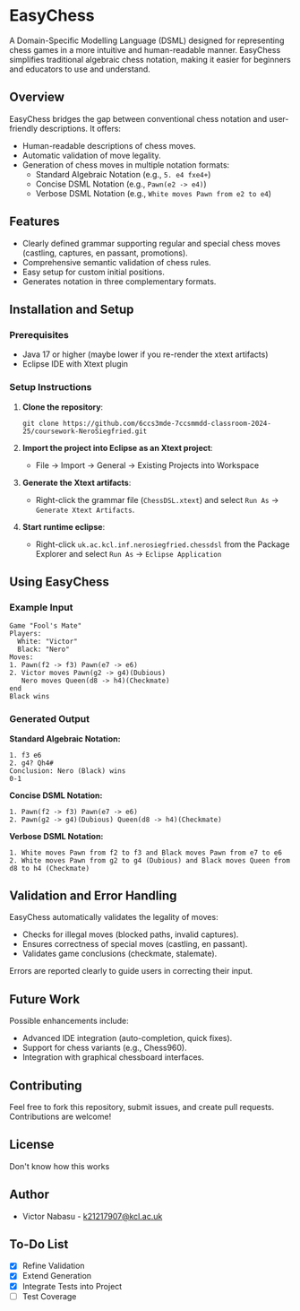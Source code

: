 # EasyChess

A Domain-Specific Modelling Language (DSML) designed for representing chess games in a more intuitive and human-readable manner. EasyChess simplifies traditional algebraic chess notation, making it easier for beginners and educators to use and understand.

## Overview

EasyChess bridges the gap between conventional chess notation and user-friendly descriptions. It offers:

- Human-readable descriptions of chess moves.
- Automatic validation of move legality.
- Generation of chess moves in multiple notation formats:
  - Standard Algebraic Notation (e.g., `5. e4 fxe4+`)
  - Concise DSML Notation (e.g., `Pawn(e2 -> e4)`)
  - Verbose DSML Notation (e.g., `White moves Pawn from e2 to e4`)

## Features

- Clearly defined grammar supporting regular and special chess moves (castling, captures, en passant, promotions).
- Comprehensive semantic validation of chess rules.
- Easy setup for custom initial positions.
- Generates notation in three complementary formats.

## Installation and Setup

### Prerequisites

- Java 17 or higher (maybe lower if you re-render the xtext artifacts)
- Eclipse IDE with Xtext plugin

### Setup Instructions

1. **Clone the repository**:

   ```
   git clone https://github.com/6ccs3mde-7ccsmmdd-classroom-2024-25/coursework-NeroSiegfried.git
   ```

2. **Import the project into Eclipse as an Xtext project**:
   - File → Import → General → Existing Projects into Workspace

3. **Generate the Xtext artifacts**:
   - Right-click the grammar file (`ChessDSL.xtext`) and select `Run As` → `Generate Xtext Artifacts`.

4. **Start runtime eclipse**:
   - Right-click `uk.ac.kcl.inf.nerosiegfried.chessdsl` from the Package Explorer and select `Run As` → `Eclipse Application`

## Using EasyChess

### Example Input

```easychess
Game "Fool's Mate"
Players:
  White: "Victor"
  Black: "Nero"
Moves:
1. Pawn(f2 -> f3) Pawn(e7 -> e6)
2. Victor moves Pawn(g2 -> g4)(Dubious)
   Nero moves Queen(d8 -> h4)(Checkmate)
end
Black wins
```

### Generated Output

**Standard Algebraic Notation:**
```
1. f3 e6
2. g4? Qh4#
Conclusion: Nero (Black) wins
0-1
```

**Concise DSML Notation:**
```
1. Pawn(f2 -> f3) Pawn(e7 -> e6)
2. Pawn(g2 -> g4)(Dubious) Queen(d8 -> h4)(Checkmate)
```

**Verbose DSML Notation:**
```
1. White moves Pawn from f2 to f3 and Black moves Pawn from e7 to e6
2. White moves Pawn from g2 to g4 (Dubious) and Black moves Queen from d8 to h4 (Checkmate)
```

## Validation and Error Handling

EasyChess automatically validates the legality of moves:

- Checks for illegal moves (blocked paths, invalid captures).
- Ensures correctness of special moves (castling, en passant).
- Validates game conclusions (checkmate, stalemate).

Errors are reported clearly to guide users in correcting their input.

## Future Work

Possible enhancements include:

- Advanced IDE integration (auto-completion, quick fixes).
- Support for chess variants (e.g., Chess960).
- Integration with graphical chessboard interfaces.

## Contributing

Feel free to fork this repository, submit issues, and create pull requests. Contributions are welcome!

## License

Don't know how this works

## Author

- Victor Nabasu - k21217907@kcl.ac.uk

## To-Do List
- [X] Refine Validation
- [X] Extend Generation
- [X] Integrate Tests into Project
- [ ] Test Coverage
